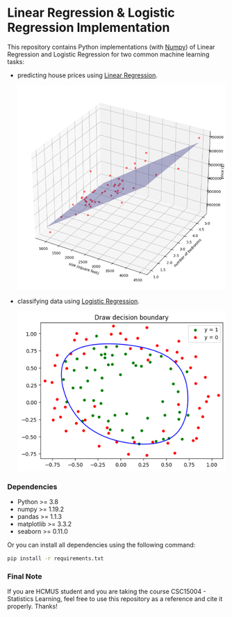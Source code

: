 # Linear Regression & Logistic Regression Implementation

This repository contains Python implementations (with [Numpy](https://numpy.org/)) of Linear Regression and Logistic Regression for two common machine learning tasks:

- predicting house prices using [Linear Regression](Linear_Regression/LinearRegression.ipynb).

    <img src="imgs/linear.png" width="500px">

- classifying data using [Logistic Regression](Logistic_Regression/LogisticRegression.ipynb).

    <img src="imgs/logistic.png" width="500px">

### Dependencies

- Python >= 3.8
- numpy >= 1.19.2
- pandas >= 1.1.3
- matplotlib >= 3.3.2
- seaborn >= 0.11.0

Or you can install all dependencies using the following command:

```bash
pip install -r requirements.txt
```

### Final Note

If you are HCMUS student and you are taking the course CSC15004 - Statistics Learning, feel free to use this repository as a reference and cite it properly. Thanks!

